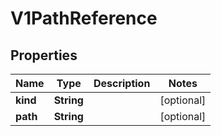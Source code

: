 

# V1PathReference

## Properties

Name | Type | Description | Notes
------------ | ------------- | ------------- | -------------
**kind** | **String** |  |  [optional]
**path** | **String** |  |  [optional]



